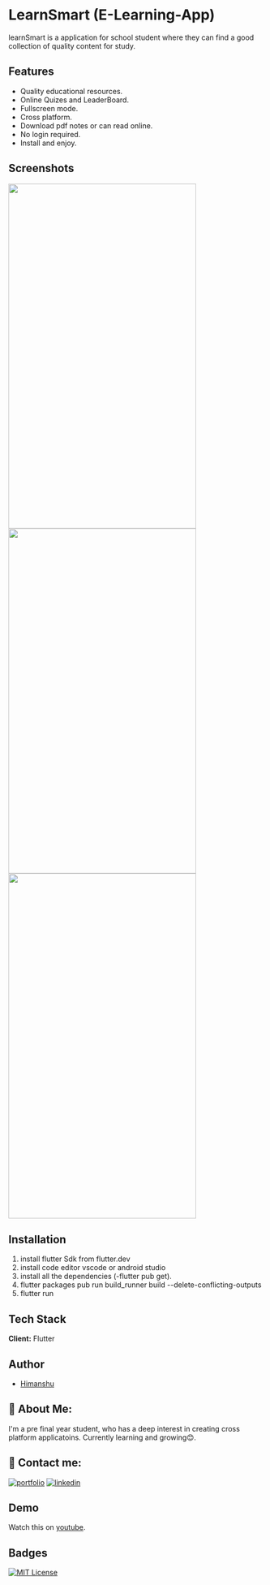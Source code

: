 
# LearnSmart (E-Learning-App)

learnSmart is a application for school student where they 
can find a good collection of quality content for study.


## Features

- Quality educational resources.
- Online Quizes and LeaderBoard.
- Fullscreen mode.
- Cross platform.
- Download pdf notes or can read online.
- No login required.
- Install and enjoy.


## Screenshots

<p>

<img src="[[https://firebasestorage.googleapis.com/v0/b/academic-master.appspot.com/o/Screenshot_1668902923.png?alt=media&token=f9193f45-8cc8-4e9d-b05a-7f09bcc429ba](https://drive.google.com/file/d/1LuSWi8oRu9-9YVtkviDtTPuFYzc4xHi6/view?usp=drive_link)](https://drive.google.com/file/d/1LuSWi8oRu9-9YVtkviDtTPuFYzc4xHi6/view?usp=drive_link)"  width="370" height="680">

<img src="https://firebasestorage.googleapis.com/v0/b/academic-master.appspot.com/o/Screenshot_1668902952.png?alt=media&token=aa50ea59-81ea-4513-b917-dd7a9581c3e4"  width="370" height="680">










<img src="https://firebasestorage.googleapis.com/v0/b/academic-master.appspot.com/o/Screenshot_1668903019.png?alt=media&token=53a82db9-7cdc-477c-b1eb-1d841b1a6423"  width="370" height="680">

</p>

## Installation

1) install flutter Sdk from flutter.dev 
2) install code editor vscode or android studio
4) install all the dependencies (-flutter pub get).
5) flutter packages pub run build_runner build --delete-conflicting-outputs
6) flutter run 
    
## Tech Stack

**Client:** Flutter


## Author

- [Himanshu](https://github.com/nycanshu)


## 🚀 About Me:
I'm a pre final year student, who has a deep interest in creating cross platform applicatoins. Currently learning and growing😊.



## 🔗 Contact me:
[![portfolio](https://img.shields.io/badge/my_portfolio-000?style=for-the-badge&logo=ko-fi&logoColor=white)](https://okay-anshu.web.app)
[![linkedin](https://img.shields.io/badge/linkedin-0A66C2?style=for-the-badge&logo=linkedin&logoColor=white)](https://www.linkedin.com/in/okay-anshu/)



## Demo
Watch this on [youtube](https://youtube.com/shorts/ZGyImx2gdaA?feature=share).


## Badges

[![MIT License](https://img.shields.io/badge/License-MIT-green.svg)](https://choosealicense.com/licenses/mit/)


